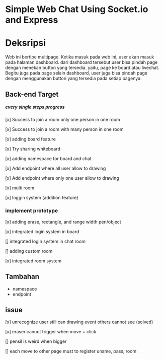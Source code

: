 # Simple Web Chat Using Socket.io and Express

# Deksripsi

Web ini bertipe multipage.
Ketika masuk pada web ini, user akan masuk pada halaman dashboard. dari dashboard tersebut user bisa pindah page dengan menekan button yang tersedia. yaitu, page ke board atau livechat. Begitu juga pada page selain dashboard, user juga bisa pindah page dengan menggunakan button yang tersedia pada setiap pagenya.

## Back-end Target

##### every single steps progress

[x] Success to join a room only one person in one room

[x] Success to join a room with many person in one room

[x] adding board feature

[x] Try sharing whiteboard

[x] adding namespace for board and chat

[x] Add endpoint where all user allow to drawing

[x] Add endpoint where only one user allow to drawing

[x] multi room

[x] loggin system (addition feature)

### implement prototype

[x] adding erase, rectangle, and range width pen/object

[x] integrated login system in board

[] integrated login system in chat room

[] adding custom room

[x] integrated room system

## Tambahan

- namespace
- endpoint

## issue

[x] unrecognize user still can drawing event others cannot see (solved)

[x] eraser cannot trigger when move + click

[] pensil is weird when bigger

[] each move to other page must to register uname, pass, room
